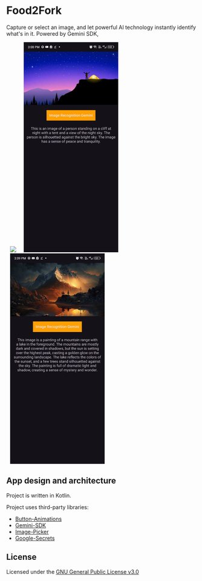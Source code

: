 # Food2Fork

Capture or select an image, and let powerful AI technology instantly identify what's in it. Powered by Gemini SDK,

<img src="screenshots/demo.gif" width="250" hspace="10"><img src="screenshots/pic1.jpeg" width="250" hspace="10"><img src="screenshots/pic2.jpeg" width="250" hspace="10">



## App design and architecture
Project is written in Kotlin.


Project uses third-party libraries:
- [Button-Animations](https://github.com/leandroBorgesFerreira/LoadingButtonAndroid)
- [Gemini-SDK](https://developer.android.com/ai/google-ai-client-sdk)
- [Image-Picker](https://github.com/Drjacky/ImagePicker)
- [Google-Secrets](https://developers.google.com/maps/documentation/android-sdk/secrets-gradle-plugin)


## License
Licensed under the [GNU General Public License v3.0](LICENSE)
